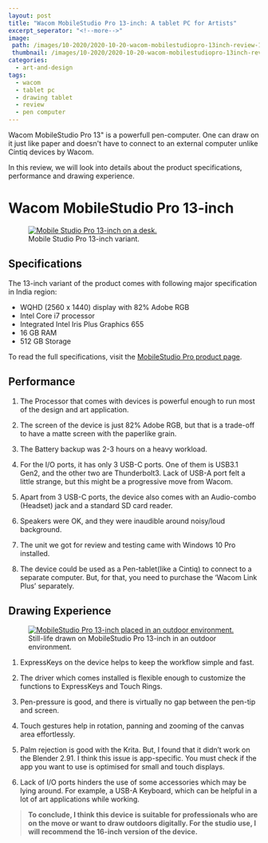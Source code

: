 ```yaml
---
layout: post
title: "Wacom MobileStudio Pro 13-inch: A tablet PC for Artists"
excerpt_seperator: "<!--more-->"
image:
 path: /images/10-2020/2020-10-20-wacom-mobilestudiopro-13inch-review-1600x800.webp
 thumbnail: /images/10-2020/2020-10-20-wacom-mobilestudiopro-13inch-review-800x400.webp
categories:
  - art-and-design
tags:
  - wacom
  - tablet pc
  - drawing tablet
  - review
  - pen computer
---
```

Wacom MobileStudio Pro 13" is a powerfull pen-computer. One can draw on it just like paper and doesn't have to connect to an external computer unlike Cintiq devices by Wacom.

In this review, we will look into details about the product specifications, performance and drawing experience.
<!--more-->

# Wacom MobileStudio Pro 13-inch

<figure class="align-center">
  <a href="#"><img src="{{ '/images/10-2020/2020-10-20-wacom-mobilestudiopro-13inch-on-desk.webp' | absolute_url }}" alt="Mobile Studio Pro 13-inch on a desk."></a>
  <figcaption>Mobile Studio Pro 13-inch variant.</figcaption>
</figure>

## Specifications

The 13-inch variant of the product comes with following major specification in India region:

- WQHD (2560 x 1440) display with 82% Adobe RGB
- Intel Core i7 processor
- Integrated Intel Iris Plus Graphics 655
- 16 GB RAM
- 512 GB Storage

To read the full specifications, visit the [MobileStudio Pro product page](https://www.wacom.com/en-in/products/pen-computers/wacom-mobilestudio-pro#Specifications).

## Performance

1. The Processor that comes with devices is powerful enough to run most of the design and art application.

2. The screen of the device is just 82% Adobe RGB, but that is a trade-off to have a matte screen with the paperlike grain.

3. The Battery backup was 2-3 hours on a heavy workload.

4. For the I/O ports, it has only 3 USB-C ports. One of them is USB3.1 Gen2, and the other two are Thunderbolt3. Lack of USB-A port felt a little strange, but this might be a progressive move from Wacom.

5. Apart from 3 USB-C ports, the device also comes with an Audio-combo (Headset) jack and a standard SD card reader.

6. Speakers were OK, and they were inaudible around noisy/loud background.

7. The unit we got for review and testing came with Windows 10 Pro installed.

8. The device could be used as a Pen-tablet(like a Cintiq) to connect to a separate computer. But, for that, you need to purchase the ‘Wacom Link Plus’ separately.

## Drawing Experience

<figure class="align-center">
  <a href="#"><img src="{{ '/images/10-2020/2020-10-20-wacom-mobilestudiopro-13inch-outdoors.webp' | absolute_url }}" alt="MobileStudio Pro 13-inch placed in an outdoor environment."></a>
  <figcaption>Still-life drawn on MobileStudio Pro 13-inch in an outdoor environment. </figcaption>
</figure>

1. ExpressKeys on the device helps to keep the workflow simple and fast.

2. The driver which comes installed is flexible enough to customize the functions to ExpressKeys and Touch Rings.

3. Pen-pressure is good, and there is virtually no gap between the pen-tip and screen.

4. Touch gestures help in rotation, panning and zooming of the canvas area effortlessly.

5. Palm rejection is good with the Krita. But, I found that it didn’t work on the Blender 2.91. I think this issue is app-specific. You must check if the app you want to use is optimised for small and touch displays.

6. Lack of I/O ports hinders the use of some accessories which may be lying around. For example, a USB-A Keyboard, which can be helpful in a lot of art applications while working.


> **To conclude, I think this device is suitable for professionals who are on the move or want to draw outdoors digitally. For the studio use, I will recommend the 16-inch version of the device.**
